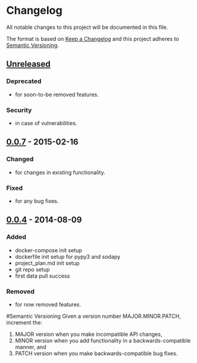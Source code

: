 # Changelog
All notable changes to this project will be documented in this file.

The format is based on [Keep a Changelog](http://keepachangelog.com/en/1.0.0/)
and this project adheres to [Semantic Versioning](http://semver.org/spec/v2.0.0.html).

## [Unreleased]
### Deprecated
- for soon-to-be removed features.

### Security
- in case of vulnerabilities.

## [0.0.7] - 2015-02-16
### Changed
- for changes in existing functionality.

### Fixed
- for any bug fixes.


## [0.0.4] - 2014-08-09
### Added
- docker-compose init setup
- dockerfile init setup for pypy3 and sodapy
- project_plan.md init setup
- git repo setup
- first data pull success

### Removed
- for now removed features.

#Semantic Versioning
Given a version number MAJOR.MINOR.PATCH, increment the:
1. MAJOR version when you make incompatible API changes,
2. MINOR version when you add functionality in a backwards-compatible manner, and
3. PATCH version when you make backwards-compatible bug fixes.

[Unreleased]: https://github.com/[userID]/[project]/compare/v1.0.0...HEAD  
[0.0.7]: https://github.com/[userID]/[project]/compare/v0.0.4...v0.0.7  
[0.0.4]: https://github.com/[userID]/[project]/compare/v0.0.1...v0.0.4  

